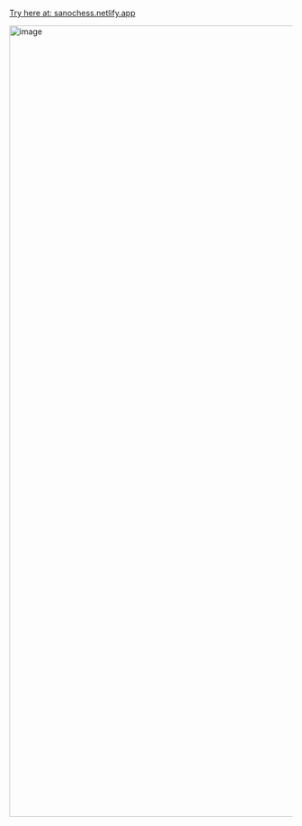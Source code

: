 [Try here at: sanochess.netlify.app](https://sanochess.netlify.app)

<img width="1407" alt="image" src="https://github.com/user-attachments/assets/47fcf25a-f772-4532-ba12-f3a42ab0df60" />
